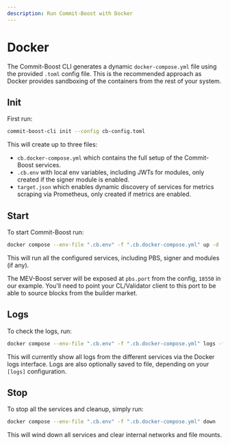 ```yaml
---
description: Run Commit-Boost with Docker
---
```


# Docker
The Commit-Boost CLI generates a dynamic `docker-compose.yml` file using the provided `.toml` config file. This is the recommended approach as Docker provides sandboxing of the containers from the rest of your system.

## Init

First run:
```bash
commit-boost-cli init --config cb-config.toml
```
This will create up to three files:
- `cb.docker-compose.yml` which contains the full setup of the Commit-Boost services.
- `.cb.env` with local env variables, including JWTs for modules, only created if the signer module is enabled.
- `target.json` which enables dynamic discovery of services for metrics scraping via Prometheus, only created if metrics are enabled.

## Start

To start Commit-Boost run:
```bash
docker compose --env-file ".cb.env" -f ".cb.docker-compose.yml" up -d
```

This will run all the configured services, including PBS, signer and modules (if any).

The MEV-Boost server will be exposed at `pbs.port` from the config, `18550` in our example. You'll need to point your CL/Validator client to this port to be able to source blocks from the builder market.

## Logs
To check the logs, run:
```bash
docker compose --env-file ".cb.env" -f ".cb.docker-compose.yml" logs -f
```
This will currently show all logs from the different services via the Docker logs interface. Logs are also optionally saved to file, depending on your `[logs]` configuration.

## Stop

To stop all the services and cleanup, simply run:
```bash
docker compose --env-file ".cb.env" -f ".cb.docker-compose.yml" down
```
This will wind down all services and clear internal networks and file mounts.